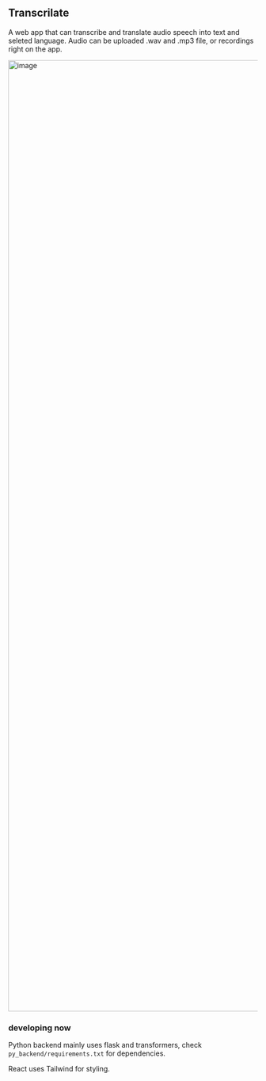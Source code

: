 ## Transcrilate

A web app that can transcribe and translate audio speech into text and seleted language. Audio can be uploaded .wav and .mp3 file, or recordings right on the app.

<img width="1919" alt="image" src="https://github.com/user-attachments/assets/1a08b68a-4929-4002-b949-47c2bc67bdd0">


### developing now

Python backend mainly uses flask and transformers, check `py_backend/requirements.txt` for dependencies.

React uses Tailwind for styling.
